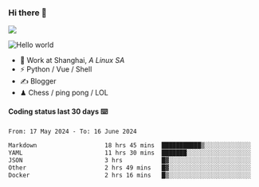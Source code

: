 ### Hi there 👋
![](https://komarev.com/ghpvc/?username=Xuhandsome)


<img src="https://github-readme-stats.vercel.app/api?username=XuHandsome&show_icons=true&theme=merko" alt="Hello world">

<br/>

- 🍻  Work at Shanghai, _A Linux SA_
- ⚡  Python / Vue / Shell
- ✍️  Blogger
- ♟  Chess / ping pong / LOL

#### Coding status last 30 days ⌨️

<!--START_SECTION:waka-->

```txt
From: 17 May 2024 - To: 16 June 2024

Markdown                   18 hrs 45 mins  ███████████▒░░░░░░░░░░░░░   45.65 %
YAML                       11 hrs 30 mins  ███████░░░░░░░░░░░░░░░░░░   27.98 %
JSON                       3 hrs           █▓░░░░░░░░░░░░░░░░░░░░░░░   07.30 %
Other                      2 hrs 49 mins   █▓░░░░░░░░░░░░░░░░░░░░░░░   06.88 %
Docker                     2 hrs 16 mins   █▒░░░░░░░░░░░░░░░░░░░░░░░   05.54 %
```

<!--END_SECTION:waka-->
